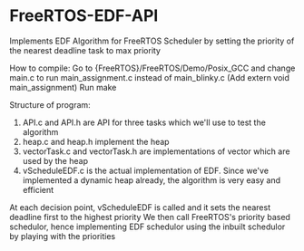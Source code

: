 # FreeRTOS-EDF-API
Implements EDF Algorithm for FreeRTOS Scheduler by setting the priority of the nearest deadline task to max priority

How to compile:
Go to {FreeRTOS}/FreeRTOS/Demo/Posix_GCC and change main.c to run main_assignment.c instead of main_blinky.c (Add extern void main_assignment)
Run make

Structure of program:
1) API.c and API.h are API for three tasks which we'll use to test the algorithm
2) heap.c and heap.h implement the heap
3) vectorTask.c and vectorTask.h are implementations of vector which are used by the heap
4) vScheduleEDF.c is the actual implementation of EDF. Since we've implemented a dynamic heap already, the algorithm is very easy and efficient

At each decision point, vScheduleEDF is called and it sets the nearest deadline first to the highest priority 
We then call FreeRTOS's priority based schedulor, hence implementing EDF schedulor using the inbuilt schedulor by playing with the priorities
